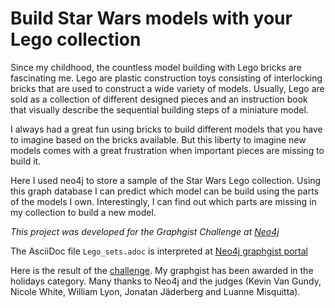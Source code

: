# Build Star Wars models with your Lego collection

Since my childhood, the countless model building with Lego bricks are fascinating me. Lego are plastic construction toys consisting of interlocking bricks that are used to construct a wide variety of models. Usually, Lego are sold as a collection of different designed pieces and an instruction book that visually describe the sequential building steps of a miniature model. 

I always had a great fun using bricks to build different models that you have to imagine based on the bricks available. But this liberty to imagine new models comes with a great frustration when important pieces are missing to build it.

Here I used neo4j to store a sample of the Star Wars Lego collection. Using this graph database I can predict which model can be build using the parts of the models I own. Interestingly, I can find out which parts are missing in my collection to build a new model.

_This project was developed for the Graphgist Challenge at [Neo4j](http://portal.graphgist.org/challenge/index.html)_

The AsciiDoc file `Lego_sets.adoc` is interpreted at [Neo4j graphgist portal](http://neo4j.com/graphgist/2518b409-2785-4e0e-818a-463102f2a8c2)

Here is the result of the [challenge](http://neo4j.com/blog/graphgist-challenge-winners/). My graphgist has been awarded in the holidays category. Many thanks to Neo4j and the judges (Kevin Van Gundy, Nicole White, William Lyon, Jonatan Jäderberg and Luanne Misquitta).
